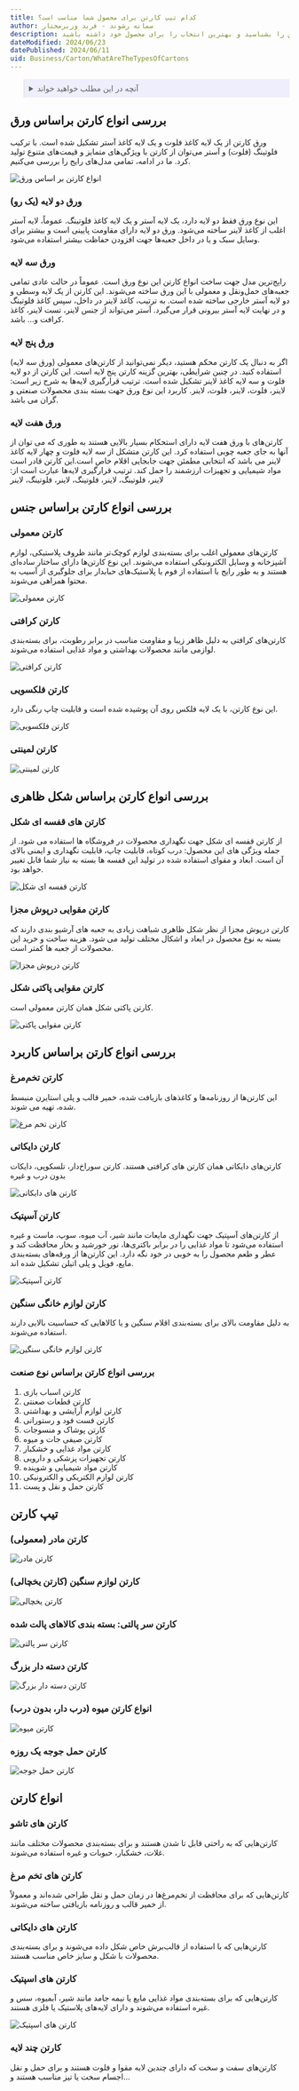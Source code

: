 ```yaml
---
title: کدام تیپ کارتن برای محصول شما مناسب است؟
author: سمانه رشوند - فربد وزیرمختار
description: با انواع تیپ کارتن و ویژگی‌های منحصر به فرد هر یک آشنا شوید؛ مقاومت، کاربرد و مزایای هر نوع تیپ کارتن را بشناسید و بهترین انتخاب را برای محصول خود داشته باشید.
dateModified: 2024/06/23
datePublished: 2024/06/11
uid: Business/Carton/WhatAreTheTypesOfCartons
---
```



<blockquote style="background-color:#eeeefc; padding:0.5rem">
<details>
  <summary>آنچه در این مطلب خواهید خواند</summary>
  <ul>
    <li>بررسی انواع کارتن براساس ورق
      <ul>
        <li>ورق دو لایه (یک رو)</li>
        <li>ورق سه لایه</li>
        <li>ورق پنج لایه</li>
        <li>ورق هفت لایه</li>
      </ul>
    </li>
    <li>بررسی انواع کارتن براساس جنس
      <ul>
        <li>کارتن معمولی</li>
        <li>کارتن کرافتی</li>
        <li>کارتن فلکسویی</li>
        <li>کارتن لمینتی</li>
      </ul>
    </li>
    <li>بررسی انواع کارتن براساس شکل ظاهری
      <ul>
        <li>کارتن های قفسه ای شکل</li>
        <li>کارتن مقوایی درپوش مجزا</li>
        <li>کارتن مقوایی پاکتی شکل</li>
      </ul>
    </li>
    <li>بررسی انواع کارتن براساس کاربرد
      <ul>
        <li>کارتن تخم‌مرغ</li>
        <li>کارتن دایکاتی</li>
        <li>کارتن آسپتیک</li>
        <li>کارتن لوازم خانگی سنگین</li>
      </ul>
    </li>
    <li>بررسی انواع کارتن براساس نوع صنعت</li>
    <li> تیپ کارتن
    <ul>
      <li>کارتن مادر (معمولی)
      <li>کارتن لوازم سنگین (کارتن یخچالی)
      <li>کارتن سر پالتی: بسته بندی کالاهای پالت شده
      <li>کارتن دسته دار بزرگ
      <li>انواع کارتن میوه (درب دار، بدون درب)
      <li>کارتن حمل جوجه یک روزه
    </ul>
  </li>
</details>
</blockquote> 

## بررسی انواع کارتن براساس ورق

ورق کارتن از یک لایه کاغذ فلوت و یک لایه کاغذ آستر تشکیل شده است. با ترکیب فلوتینگ (فلوت) و آستر می‌توان از کارتن با ویژگی‌های متمایز و قیمت‌های متنوع تولید کرد. ما در ادامه، تمامی مدل‌های رایج را بررسی می‌کنیم.

![انواع کارتن بر اساس ورق](./Images/AllKindsOfPaperAndCarton.webp)

### ورق دو لایه (یک رو)

این نوع ورق فقط دو لایه دارد، یک لایه آستر و یک لایه کاغذ فلوتینگ. عموماً، لایه آستر اغلب از کاغذ لاینر ساخته می‌شود. ورق دو لایه دارای مقاومت پایینی است و بیشتر برای وسایل سبک و یا در داخل جعبه‌ها جهت افزودن حفاظت بیشتر استفاده می‌شود.

### ورق سه لایه

رایج‌ترین مدل جهت ساخت انواع کارتن این نوع ورق است. عموماً در حالت عادی تمامی جعبه‌های حمل‌و‌نقل و معمولی با این ورق ساخته می‌شوند. این کارتن از یک لایه وسطی و دو لایه آستر خارجی ساخته شده است. به ترتیب، کاغذ لاینر در داخل، سپس کاغذ فلوتینگ و در نهایت لایه آستر بیرونی قرار می‌گیرد. آستر می‌تواند از جنس لاینر، تست لاینر، کاغذ کرافت و... باشد.
### ورق پنج لایه

اگر به دنبال یک کارتن محکم هستید، دیگر نمی‌توانید از کارتن‌های معمولی (ورق سه لایه) استفاده کنید. در چنین شرایطی، بهترین گزینه کارتن پنج لایه است. این کارتن از دو لایه فلوت و سه لایه کاغذ لاینر تشکیل شده است. ترتیب قرارگیری لایه‌ها به شرح زیر است: لاینر، فلوت، لاینر، فلوت، لاینر. کاربرد این نوع ورق جهت بسته بندی محصولات صنعتی و گران می باشد.

### ورق هفت لایه

کارتن‌های با ورق هفت لایه دارای استحکام بسیار بالایی هستند به طوری که می توان از آنها به جای جعبه چوبی استفاده کرد. این کارتن متشکل از سه لایه فلوت و چهار لایه کاغذ لاینر می باشد که انتخابی مطمئن جهت جابجایی اقلام خاص است.این کارتن قادر است مواد شیمیایی و تجهیزات ارزشمند را حمل کند. ترتیب قرارگیری لایه‌ها عبارت است از: لاینر، فلوتینگ، لاینر، فلوتینگ، لاینر، فلوتینگ، لاینر

## بررسی انواع کارتن براساس جنس

### کارتن معمولی

کارتن‌های معمولی اغلب برای بسته‌بندی لوازم کوچک‌تر مانند ظروف پلاستیکی، لوازم آشپزخانه و وسایل الکترونیکی استفاده می‌شوند. این نوع کارتن‌ها دارای ساختار ساده‌ای هستند و به طور رایج با استفاده از فوم یا پلاستیک‌های حبابدار برای جلوگیری از آسیب به محتوا همراهی می‌شوند.

![کارتن معمولی](./Images/NormalCarton.webp)

### کارتن کرافتی

کارتن‌های کرافتی به دلیل ظاهر زیبا و مقاومت مناسب در برابر رطوبت، برای بسته‌بندی لوازمی مانند محصولات بهداشتی و مواد غذایی استفاده می‌شوند.

![کارتن کرافتی](./Images/KraftCartons.webp)

### کارتن فلکسویی

این نوع کارتن، با یک لایه فلکس روی آن پوشیده شده است و قابلیت چاپ رنگی دارد.

![کارتن فلکسویی](./Images/FlexoCartons.webp)

### کارتن لمینتی

![کارتن لمینتی](./Images/LaminatedCartons.webp)

## بررسی انواع کارتن براساس شکل ظاهری

### کارتن های قفسه ای شکل

از کارتن قفسه ای شکل جهت نگهداری محصولات در فروشگاه ها استفاده می شود. از جمله ویژگی های این محصول: درب کوتاه، قابلیت چاپ، قابلیت نگهداری و ایمنی بالای آن است. ابعاد و مقوای استفاده شده در تولید این قفسه ها بسته به نیاز شما قابل تغییر خواهد بود.

![کارتن قفسه ای شکل](./Images/ShelfCartons.webp)

### کارتن مقوایی درپوش مجزا

کارتن درپوش مجزا از نظر شکل ظاهری شباهت زیادی به جعبه های آرشیو بندی دارند که بسته به نوع محصول در ابعاد و اشکال مختلف تولید می شود. هزینه ساخت و خرید این محصولات از جعبه ها کمتر است.

![کارتن درپوش مجزا](./Images/CartonsWithSeparateLids.webp)

### کارتن مقوایی پاکتی شکل

کارتن پاکتی شکل همان کارتن معمولی است.

![کارتن مقوایی پاکتی](./Images/EnvelopeShapedCartons.webp)

## بررسی انواع کارتن براساس کاربرد

### کارتن تخم‌مرغ

این کارتن‌ها از روزنامه‌ها و کاغذهای بازیافت شده، خمیر قالب و پلی استایرن منبسط شده، تهیه می شوند.

![کارتن تخم مرغ](./Images/EggCarton.webp)

### کارتن دایکاتی

کارتن‌های دایکاتی همان کارتن های کرافتی هستند. کارتن سوراخ‌دار، تلسکوپی، دایکات بدون درب و غیره

![کارتن های دایکاتی](./Images/DieCuttingCarton.webp)

### کارتن آسپتیک

از کارتن‌های آسپتیک جهت نگهداری مایعات مانند شیر، آب میوه، سوپ، ماست و غیره استفاده می‌شود تا مواد غذایی را در برابر باکتری‌ها، نور خورشید و بخار محافظت کند و عطر و طعم محصول را به خوبی در خود نگه دارد. این کارتن‌ها از ورقه‌های بسته‌بندی مایع، فویل و پلی اتیلن تشکیل شده اند.

![کارتن آسپتیک](./Images/AsepticCarton.webp)

### کارتن لوازم خانگی سنگین

به دلیل مقاومت بالای برای بسته‌بندی اقلام سنگین و یا کالاهایی که حساسیت بالایی دارند استفاده می‌شوند.

![کارتن لوازم خانگی سنگین](./Images/HeavyHomeApplianceCarton.webp)

### بررسی انواع کارتن براساس نوع صنعت

1.	کارتن اسباب بازی
2.	کارتن قطعات صعنتی
3.	کارتن لوازم آرایشی و بهداشتی
4.	کارتن فست فود و رستورانی
5.	کارتن پوشاک و منسوجات
6.	کارتن صیفی جات و میوه
7.	کارتن مواد غذایی و خشکبار
8.	کارتن تجهیزات پزشکی و دارویی
9.	کارتن مواد شیمیایی و شوینده
10.	کارتن لوازم الکتریکی و الکترونیکی
11.	کارتن حمل و نقل و پست

## تیپ کارتن

### کارتن مادر (معمولی)

![کارتن مادر](./Images/Normalcarton02.webp)

### کارتن لوازم سنگین (کارتن یخچالی)

![کارتن یخچالی](./Images/RefrigeratorCarton.webp)

### کارتن سر پالتی: بسته بندی کالاهای پالت شده

![کارتن سر پالتی](./Images/PalletHeadCarton.webp)

### کارتن دسته دار بزرگ

![کارتن دسته دار بزرگ](./Images/CartonsWithLargeHandles.webp)

### انواع کارتن میوه (درب دار، بدون درب)

![کارتن میوه](./Images/FruitCartons.webp)

### کارتن حمل جوجه یک روزه

![کارتن حمل جوجه](./Images/CartonForDayOldChicks.webp)

## انواع کارتن

### کارتن های تاشو

کارتن‌هایی که به راحتی قابل تا شدن هستند و برای بسته‌بندی محصولات مختلف مانند غلات، خشکبار، حبوبات و غیره استفاده می‌شوند.

### کارتن های تخم مرغ

کارتن‌هایی که برای محافظت از تخم‌مرغ‌ها در زمان حمل و نقل طراحی شده‌اند و معمولاً از خمیر قالب و روزنامه بازیافتی ساخته می‌شوند.

### کارتن های دایکاتی

کارتن‌هایی که با استفاده از قالب‌برش خاص شکل داده می‌شوند و برای بسته‌بندی محصولات با شکل و سایز خاص مناسب هستند.

### کارتن های اسپتیک

کارتن‌هایی که برای بسته‌بندی مواد غذایی مایع یا نیمه جامد مانند شیر، آبمیوه، سس و غیره استفاده می‌شوند و دارای لایه‌های پلاستیک یا فلزی هستند.

![کارتن های اسپتیک](./Images/AsepticCartons.webp)

### کارتن چند لایه

کارتن‌های سفت و سخت که دارای چندین لایه مقوا و فلوت هستند و برای حمل و نقل اجسام سخت یا تیز مناسب هستند
و...